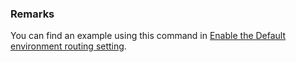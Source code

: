### Remarks

You can find an example using this command in [Enable the Default environment routing setting](../../../../admin/default-environment-routing.md#enable-the-default-environment-routing-setting).